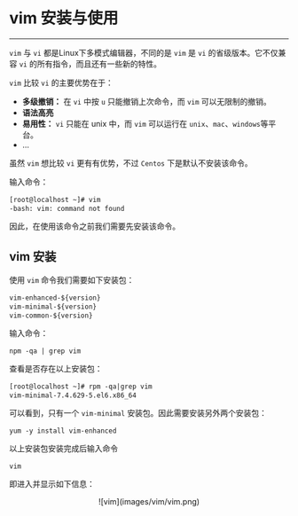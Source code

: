 # vim 安装与使用

---

`vim` 与 `vi` 都是Linux下多模式编辑器，不同的是 `vim` 是 `vi` 的省级版本。它不仅兼容 `vi` 的所有指令，而且还有一些新的特性。

`vim` 比较 `vi` 的主要优势在于：

- **多级撤销：** 在 `vi` 中按 `u` 只能撤销上次命令，而 `vim` 可以无限制的撤销。
- **语法高亮**
- **易用性：** `vi` 只能在 unix 中，而 `vim` 可以运行在 `unix`、`mac`、`windows`等平台。
- ...

虽然 `vim` 想比较 `vi` 更有有优势，不过 `Centos` 下是默认不安装该命令。

输入命令：

```
[root@localhost ~]# vim
-bash: vim: command not found 
```

因此，在使用该命令之前我们需要先安装该命令。

## vim 安装

使用 `vim` 命令我们需要如下安装包：

```
vim-enhanced-${version}
vim-minimal-${version}
vim-common-${version}
```

输入命令：

```
npm -qa | grep vim
```

查看是否存在以上安装包：

```
[root@localhost ~]# rpm -qa|grep vim
vim-minimal-7.4.629-5.el6.x86_64
```

可以看到，只有一个 `vim-minimal` 安装包。因此需要安装另外两个安装包：

```
yum -y install vim-enhanced
```

以上安装包安装完成后输入命令 

```
vim
```

即进入并显示如下信息：

<div align=center>![vim](images/vim/vim.png)
